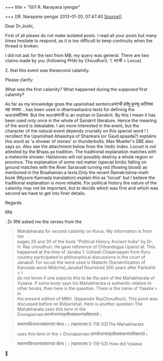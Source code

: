 +++
title = "001 R. Narayana iyengar"

+++
[[R. Narayana iyengar	2013-01-20, 07:47:40 [Source](https://groups.google.com/g/bvparishat/c/iK5pnjg0dSU)]]



Dear Dr.Joshi,

First of all please do not make isolated posts. I read all your posts but many times hesitate to respond, as it is too difficult to keep continuity when the thread is broken.

  

I did not ask for the text from MB; my query was general. There are two claims made by you (following PHAI by Choudhuri). 1. मटची = Locust.

2\. that this event was thesecond calamity.

  

Please clarify:

What was the first calamity? What happened during the supposed first calamity?

As far as my knowledge goes the upanishad sentenceमटची हतेषु कुरुषु आटिक्या सह जायया ...has been used in dharmashastra texts for defining the wordआटिक्या. But the wordमटची is an orphan in Sanskrit. By this I mean it has been used only once in the whole of Sanskrit literature. Hence the meaning of the word is debatable. I am more interested in the event, but the character of the natural event depends crucially on this special word ! I recollect the Upanishad-bhaashya of Shankara (or Gaud.apaada?) explains this word as 'a shower of stones' or thunderbolts. Max Mueller's SBE also says so. Also see the attachment below from the Vedic Index. Locust is not attested by the Bhaas.ya tradition. The traditional explanation matches with a meteorite shower. Hailstones will not possibly destroy a whole region or province. The explanation of some red matter (special birds) falling on ground matches with the River Sarasvati turning red (flowing blood) as mentioned in the Braahaman.a texts.Only the recent Ramakrishna-math book (Mysore Kannada translation) explain this as 'locust' but I believe the traditional explanation is more reliable. For political history the nature of the calamity may not be important, but to decide which was first and which was second we have to get into finer details.

  

Regards

RNI  
  

. Dr RNI asked me the verses from the  

> Mahabharata for second calamity on Kurus. My information is from the  
> pages 29 and 30 of the book "Political History Ancient India" by Dr.  
> H. Ray choudhuri. He gave reference of Chhandogya Upanis'at. This  
> happened at the time of Janaka 1. Ushasti Chaakraayan from Kuru  
> country participated in philosophical discussions in the court of  
> Janaka1. For locust the word used is Matachi (Sanskritization of  
> Kannada word-Midiche),Janaka1 flourished 200 years after Parikshit. > I  
> do not know if one expects this to be the part of the Mahabharata of  
> Vyaasa. If some body says his Mahabharata is authentic relative to  
> other books, then here is the question. There is the name of Yaaska > in  
> the present edition of MBH. (Appendix RayChoudhuri). This point was  
> discussed before on BVparishat. Here is another question The  
> Mahabharata uses this term in the  
> Dronaparvan:काम्भोजानांसहस्रैश्चशकानांचविशाम्पते।  

> शबराणांकिरातानांबर्बराणांत थैवच।। (महाभारतम् 5-119-53)The Mahabharata

>   
> uses this term in the > Dronaparvan:काम्भोजानांसहस्रैश्चशकानांचविशाम्पते।  

> शबराणांकिरातानांबर्बराणांत थैवच।। (महाभारतम् 5-119-53) How did Vyaasa



